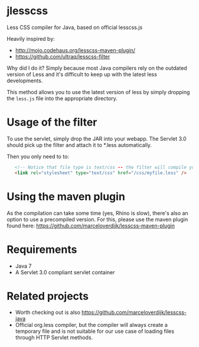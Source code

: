 jlesscss
========

Less CSS compiler for Java, based on official lesscss.js


Heavily inspired by:
* http://mojo.codehaus.org/lesscss-maven-plugin/
* https://github.com/ultraq/lesscss-filter


Why did I do it? Simply because most Java compilers rely on the outdated version of Less and it's difficult
to keep up with the latest less developments.

This method allows you to use the latest version of less by simply dropping the `less.js` file into the
appropriate directory.



Usage of the filter
===================

To use the servlet, simply drop the JAR into your webapp. The Servlet 3.0 should pick up the filter and
attach it to *.less automatically.

Then you only need to to:
```html
   <!-- Notice that file type is text/css -- the filter will compile your stylesheet to CSS automatically -->
   <link rel="stylesheet" type="text/css" href="/css/myfile.less" />
```

Using the maven plugin
======================

As the compilation can take some time (yes, Rhino is slow), there's also an option to use a precompiled version.
For this, please use the maven plugin found here: https://github.com/marceloverdijk/lesscss-maven-plugin





Requirements
============

* Java 7
* A Servlet 3.0 compliant servlet container



Related projects
================


* Worth checking out is also https://github.com/marceloverdijk/lesscss-java
* Official org.less compiler, but the compiler will always create a temporary file and is not suitable for
  our use case of loading files through HTTP Servlet methods.
